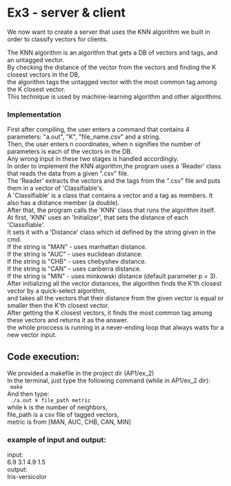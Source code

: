 <h1>Ex3 - server & client</h1>
We now want to create a server that uses the KNN algorithm we built in order to classify vectors for clients.<br /> 


The KNN algorithm is an algorithm that gets a DB of vectors and tags, and an untagged vector.<br />
By checking the distance of the vector from the vectors and finding the K closest vectors in the DB,<br />
the algorithm tags the untagged vector with the most common tag among the K closest vector.<br />
This technique is used by machine-learning algorithm and other algorithms.<br />

<h3>Implementation</h3>
First after compiling, the user enters a command that contains 4 parameters: "a.out", "K", "file_name.csv" and a string. <br />
Then, the user enters n coordinates, when n signifies the number of parameters is each of the vectors in the DB.<br />
Any wrong input in these two stages is handled accordingly.<br />
In order to implement the KNN algorithm,the program uses a 'Reader' class that reads the data from a given ".csv" file.<br />
The 'Reader' extracts the vectors and the tags from the ".csv" file and puts them in a vector of 'Classifiable's. <br />
A 'Classifiable' is a class that contains a vector and a tag as members. It also has a distance member (a double).<br />
After that, the program calls the 'KNN' class that runs the algorithm itself.<br />
At first, 'KNN' uses an 'Initializer', that sets the distance of each 'Classifiable'.<br />
It sets it with a 'Distance' class which id defined by the string given in the cmd.<br />
If the string is "MAN" - uses manhattan distance.<br />
If the string is "AUC" - uses euclidean distance.<br />
If the string is "CHB" - uses chebyshev distance.<br />
If the string is "CAN" - uses canberra distance.<br />
If the string is "MIN" - uses minkowski distance (default parameter p = 3).<br />
After initializing all the vector distances, the algorithm finds the K'th closest vector by a quick-select algorithm,<br />
and takes all the vectors that their distance from the given vector is equal or smaller then the K'th closest vector.<br />
After getting the K closest vectors, it finds the most common tag among these vectors and returns it as the answer.<br />
the whole proccess is running in a never-ending loop that always waits for a new vector input.<br />


<h2>Code execution:</h2>
We provided a makefile in the project dir (AP1/ex_2) <br/>
In the terminal, just type the following command (while in AP1/ex_2 dir):<br />
<code> make </code><br />
And then type:<br />
<code> ./a.out k file_path metric</code><br />
while k is the number of neighbors, <br/>
file_path is a csv file of tagged vectors, <br/>
metric is from [MAN, AUC, CHB, CAN, MIN] <br/>

<h3> example of input and output: </h3>
input:<br />
6.9 3.1 4.9 1.5 <br />
output:<br />
Iris-versicolor<br />

